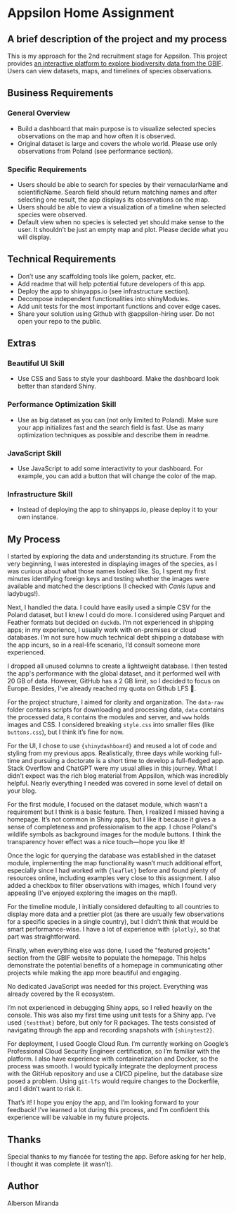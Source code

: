 # Appsilon Home Assignment

## A brief description of the project and my process
This is my approach for the 2nd recruitment stage for Appsilon. This project provides [an interactive platform to explore biodiversity data from the GBIF](https://globalbiodiversity-542496339289.southamerica-east1.run.app). Users can view datasets, maps, and timelines of species observations.

## Business Requirements

### General Overview
- Build a dashboard that main purpose is to visualize selected species observations on the map and how often it is observed.
- Original dataset is large and covers the whole world. Please use only observations from Poland (see performance section).

### Specific Requirements
- Users should be able to search for species by their vernacularName and scientificName. Search field should return matching names and after selecting one result, the app displays its observations on the map.
- Users should be able to view a visualization of a timeline when selected species were observed.
- Default view when no species is selected yet should make sense to the user. It shouldn’t be just an empty map and plot. Please decide what you will display.

## Technical Requirements
- Don’t use any scaffolding tools like golem, packer, etc.
- Add readme that will help potential future developers of this app.
- Deploy the app to shinyapps.io (see infrastructure section).
- Decompose independent functionalities into shinyModules.
- Add unit tests for the most important functions and cover edge cases.
- Share your solution using Github with @appsilon-hiring user. Do not open your repo to the public.

## Extras

### Beautiful UI Skill
- Use CSS and Sass to style your dashboard. Make the dashboard look better than standard Shiny.

### Performance Optimization Skill
- Use as big dataset as you can (not only limited to Poland). Make sure your app initializes fast and the search field is fast. Use as many optimization techniques as possible and describe them in readme.

### JavaScript Skill
- Use JavaScript to add some interactivity to your dashboard. For example, you can add a button that will change the color of the map.

### Infrastructure Skill
- Instead of deploying the app to shinyapps.io, please deploy it to your own instance.

## My Process
I started by exploring the data and understanding its structure. From the very beginning, I was interested in displaying images of the species, as I was curious about what those names looked like. So, I spent my first minutes identifying foreign keys and testing whether the images were available and matched the descriptions (I checked with *Canis lupus* and ladybugs!).

Next, I handled the data. I could have easily used a simple CSV for the Poland dataset, but I knew I could do more. I considered using Parquet and Feather formats but decided on `duckdb`. I’m not experienced in shipping apps; in my experience, I usually work with on-premises or cloud databases. I’m not sure how much technical debt shipping a database with the app incurs, so in a real-life scenario, I’d consult someone more experienced.

I dropped all unused columns to create a lightweight database. I then tested the app's performance with the global dataset, and it performed well with 20 GB of data. However, GitHub has a 2 GB limit, so I decided to focus on Europe. Besides, I've already reached my quota on Github LFS 💸.

For the project structure, I aimed for clarity and organization. The `data-raw` folder contains scripts for downloading and processing data, `data` contains the processed data, `R` contains the modules and server, and `www` holds images and CSS. I considered breaking `style.css` into smaller files (like `buttons.css`), but I think it’s fine for now.

For the UI, I chose to use `{shinydashboard}` and reused a lot of code and styling from my previous apps. Realistically, three days while working full-time and pursuing a doctorate is a short time to develop a full-fledged app. Stack Overflow and ChatGPT were my usual allies in this journey. What I didn’t expect was the rich blog material from Appsilon, which was incredibly helpful. Nearly everything I needed was covered in some level of detail on your blog.

For the first module, I focused on the dataset module, which wasn’t a requirement but I think is a basic feature. Then, I realized I missed having a homepage. It’s not common in Shiny apps, but I like it because it gives a sense of completeness and professionalism to the app. I chose Poland's wildlife symbols as background images for the module buttons. I think the transparency hover effect was a nice touch—hope you like it!

Once the logic for querying the database was established in the dataset module, implementing the map functionality wasn’t much additional effort, especially since I had worked with `{leaflet}` before and found plenty of resources online, including examples very close to this assignment. I also added a checkbox to filter observations with images, which I found very appealing (I’ve enjoyed exploring the images on the map!).

For the timeline module, I initially considered defaulting to all countries to display more data and a prettier plot (as there are usually few observations for a specific species in a single country), but I didn’t think that would be smart performance-wise. I have a lot of experience with `{plotly}`, so that part was straightforward.

Finally, when everything else was done, I used the "featured projects" section from the GBIF website to populate the homepage. This helps demonstrate the potential benefits of a homepage in communicating other projects while making the app more beautiful and engaging.

No dedicated JavaScript was needed for this project. Everything was already covered by the R ecosystem.

I’m not experienced in debugging Shiny apps, so I relied heavily on the console. This was also my first time using unit tests for a Shiny app. I’ve used `{testthat}` before, but only for R packages. The tests consisted of navigating through the app and recording snapshots with `{shinytest2}`.

For deployment, I used Google Cloud Run. I’m currently working on Google’s Professional Cloud Security Engineer certification, so I’m familiar with the platform. I also have experience with containerization and Docker, so the process was smooth. I would typically integrate the deployment process with the GitHub repository and use a CI/CD pipeline, but the database size posed a problem. Using `git-lfs` would require changes to the Dockerfile, and I didn’t want to risk it.

That’s it! I hope you enjoy the app, and I’m looking forward to your feedback! I’ve learned a lot during this process, and I’m confident this experience will be valuable in my future projects.

## Thanks
Special thanks to my fiancée for testing the app. Before asking for her help, I thought it was complete (it wasn’t).

## Author
Alberson Miranda
